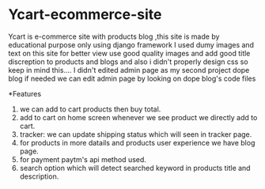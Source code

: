 # Ycart-ecommerce-site
Ycart is e-commerce site with products blog ,this site is made by educational purpose only using django framework
I used dumy images and text on this site for better view use good quality images and add good title discreption to products and blogs
and also i didn't properly design css so keep in mind this....
I didn't edited admin page as my second project dope blog if needed we can edit admin page by looking on dope blog's code files 

*Features

1. we can add to cart products then buy total.
2. add to cart on home screen whenever we see product we directly add to cart.
3. tracker: we can update shipping status which will seen in tracker page.
4. for products in more datails and products user experience we have blog page.
5. for payment paytm's api method used.
6. search option which will detect searched keyword in products title and description.
